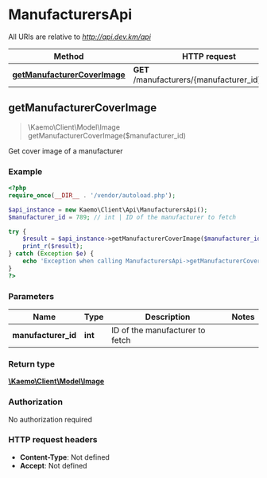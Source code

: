 # ManufacturersApi

All URIs are relative to *http://api.dev.km/api*

Method | HTTP request | Description
------------- | ------------- | -------------
[**getManufacturerCoverImage**](#getManufacturerCoverImage) | **GET** /manufacturers/{manufacturer_id}/cover | 


## **getManufacturerCoverImage**
> \Kaemo\Client\Model\Image getManufacturerCoverImage($manufacturer_id)



Get cover image of a manufacturer

### Example
```php
<?php
require_once(__DIR__ . '/vendor/autoload.php');

$api_instance = new Kaemo\Client\Api\ManufacturersApi();
$manufacturer_id = 789; // int | ID of the manufacturer to fetch

try {
    $result = $api_instance->getManufacturerCoverImage($manufacturer_id);
    print_r($result);
} catch (Exception $e) {
    echo 'Exception when calling ManufacturersApi->getManufacturerCoverImage: ', $e->getMessage(), PHP_EOL;
}
?>
```

### Parameters

Name | Type | Description  | Notes
------------- | ------------- | ------------- | -------------
 **manufacturer_id** | **int**| ID of the manufacturer to fetch |

### Return type

[**\Kaemo\Client\Model\Image**](#Image)

### Authorization

No authorization required

### HTTP request headers

 - **Content-Type**: Not defined
 - **Accept**: Not defined

